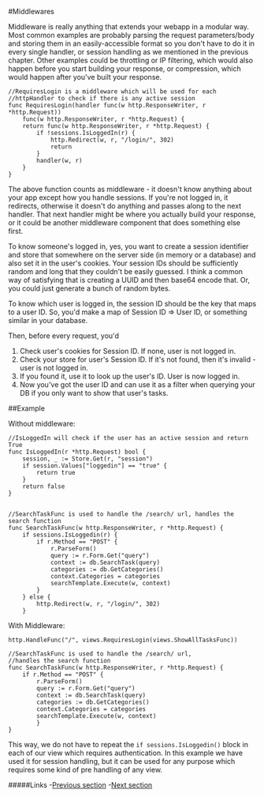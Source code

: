 #Middlewares

Middleware is really anything that extends your webapp in a modular way. Most common examples are probably parsing the request parameters/body and storing them in an easily-accessible format so you don't have to do it in every single handler, or session handling as we mentioned in the previous chapter. Other examples could be throttling or IP filtering, which would also happen before you start building your response, or compression, which would happen after you've built your response.

```golang
//RequiresLogin is a middleware which will be used for each 
//httpHandler to check if there is any active session
func RequiresLogin(handler func(w http.ResponseWriter, r *http.Request)) 
    func(w http.ResponseWriter, r *http.Request) {
    return func(w http.ResponseWriter, r *http.Request) {
        if !sessions.IsLoggedIn(r) {
            http.Redirect(w, r, "/login/", 302)
            return
        }
        handler(w, r)
    }
}
```

The above function counts as middleware - it doesn't know anything about your app except how you handle sessions. If you're not logged in, it redirects, otherwise it doesn't do anything and passes along to the next handler. That next handler might be where you actually build your response, or it could be another middleware component that does something else first.

To know someone's logged in, yes, you want to create a session identifier and store that somewhere on the server side (in memory or a database) and also set it in the user's cookies. Your session IDs should be sufficiently random and long that they couldn't be easily guessed. I think a common way of satisfying that is creating a UUID and then base64 encode that. Or, you could just generate a bunch of random bytes.

To know which user is logged in, the session ID should be the key that maps to a user ID. So, you'd make a map of Session ID => User ID, or something similar in your database.

Then, before every request, you'd

1. Check user's cookies for Session ID. If none, user is not logged in.
1. Check your store for user's Session ID. If it's not found, then it's invalid - user is not logged in.
1. If you found it, use it to look up the user's ID. User is now logged in.
1. Now you've got the user ID and can use it as a filter when querying your DB if you only want to show that user's tasks.


##Example

Without middleware:

```golang
//IsLoggedIn will check if the user has an active session and return True
func IsLoggedIn(r *http.Request) bool {
    session, _ := Store.Get(r, "session")
    if session.Values["loggedin"] == "true" {
        return true
    }
    return false
}


//SearchTaskFunc is used to handle the /search/ url, handles the search function
func SearchTaskFunc(w http.ResponseWriter, r *http.Request) {
    if sessions.IsLoggedin(r) {
        if r.Method == "POST" {
            r.ParseForm()
            query := r.Form.Get("query")
            context := db.SearchTask(query)
            categories := db.GetCategories()
            context.Categories = categories
            searchTemplate.Execute(w, context)
        }
    } else {
        http.Redirect(w, r, "/login/", 302)    
    }
```
 With Middleware:

```golang    
http.HandleFunc("/", views.RequiresLogin(views.ShowAllTasksFunc))

//SearchTaskFunc is used to handle the /search/ url, 
//handles the search function
func SearchTaskFunc(w http.ResponseWriter, r *http.Request) {
    if r.Method == "POST" {
        r.ParseForm()
        query := r.Form.Get("query")
        context := db.SearchTask(query)
        categories := db.GetCategories()
        context.Categories = categories
        searchTemplate.Execute(w, context)
        }
}
```

This way, we do not have to repeat the `if sessions.IsLoggedin()` block in each of our view which requires authentication. In this example we have used it for session handling, but it can be used for any purpose which requires some kind of pre handling of any view.

#####Links
-[Previous section](6.0routing.md)
-[Next section](8.0buildingAPI.md)
